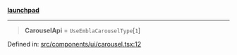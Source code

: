 [**launchpad**](index.md)

***

> **CarouselApi** = `UseEmblaCarouselType`\[`1`\]

Defined in: [src/components/ui/carousel.tsx:12](https://github.com/victorbratov/launchpad/blob/35b0965dd86b05a55a9206d809917613bd599c25/src/components/ui/carousel.tsx#L12)
